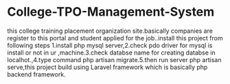 # College-TPO-Management-System
this college training placement organization site.basically companies are register to this portal and student applied for the job..install this project from following steps 1.install php mysql server,2.check pdo driver for mysql is install or not in ur ,machine.3.check databse name for creating databse in localhot.,4.type command php artisan migrate.5.then run server php artisan serve,this project build using Laravel framework which is basically php backend framework.
